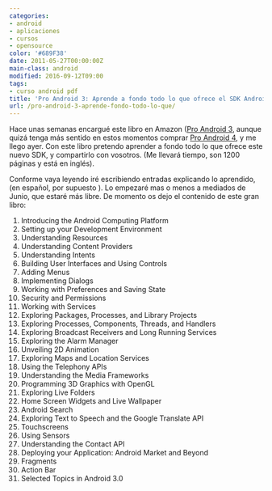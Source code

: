 ```yaml
---
categories:
- android
- aplicaciones
- cursos
- opensource
color: '#689F38'
date: 2011-05-27T00:00:00Z
main-class: android
modified: 2016-09-12T09:00
tags:
- curso android pdf
title: 'Pro Android 3: Aprende a fondo todo lo que ofrece el SDK Android 4.0'
url: /pro-android-3-aprende-fondo-todo-lo-que/
---
```


Hace unas semanas encargué este libro en Amazon ([Pro Android 3](http://amzn.to/2cxpfZV ), aunque quizá tenga más sentido en estos momentos comprar [Pro Android 4](http://amzn.to/2cxqUO8 ), y me llego ayer. Con este libro pretendo aprender a fondo todo lo que ofrece este nuevo SDK, y compartirlo con vosotros. (Me llevará tiempo, son 1200 páginas y está en inglés).

Conforme vaya leyendo iré escribiendo entradas explicando lo aprendido, (en español, por supuesto ). Lo empezaré mas o menos a mediados de Junio, que estaré más libre. De momento os dejo el contenido de este gran libro:

<!--ad-->

<figure>
    <amp-img on="tap:lightbox1" role="button" tabindex="0" layout="responsive"  height="500" width="456" src="https://lh3.googleusercontent.com/-kOeV7g_zZ7M/Td-CkTyKI1I/AAAAAAAAAiU/3KErtvRJIAw/s288/proAndroid3.png"></amp-img>
</figure>

  1. Introducing the Android Computing Platform
  2. Setting up your Development Environment
  3. Understanding Resources
  4. Understanding Content Providers
  5. Understanding Intents
  6. Building User Interfaces and Using Controls
  7. Adding Menus
  8. Implementing Dialogs
  9. Working with Preferences and Saving State
 10. Security and Permissions
 11. Working with Services
 12. Exploring Packages, Processes, and Library Projects
 13. Exploring Processes, Components, Threads, and Handlers
 14. Exploring Broadcast Receivers and Long Running Services
 15. Exploring the Alarm Manager
 16. Unveiling 2D Animation
 17. Exploring Maps and Location Services
 18. Using the Telephony APIs
 19. Understanding the Media Frameworks
 20. Programming 3D Graphics with OpenGL
 21. Exploring Live Folders
 22. Home Screen Widgets and Live Wallpaper
 23. Android Search
 24. Exploring Text to Speech and the Google Translate API
 25. Touchscreens
 26. Using Sensors
 27. Understanding the Contact API
 28. Deploying your Application: Android Market and Beyond
 29. Fragments
 30. Action Bar
 31. Selected Topics in Android 3.0
